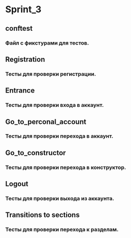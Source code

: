 # Sprint_3
## conftest
### Файл с фикстурами для тестов.
## Registration
### Тесты для проверки регистрации.
## Entrance
### Тесты для проверки входа в аккаунт.
## Go_to_perconal_account
### Тесты для проверки перехода в аккаунт.
## Go_to_constructor
### Тесты для проверки перехода в конструктор.
## Logout
### Тесты для проверки выхода из аккаунта.
## Transitions to sections
### Тесты для проверки перехода к разделам.
